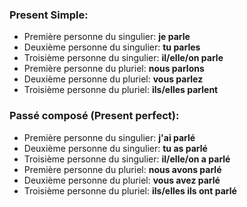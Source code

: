 ### Present Simple:
- Première personne du singulier: **je parle**
- Deuxième personne du singulier: **tu parles**
- Troisième personne du singulier: **il/elle/on parle**
- Première personne du pluriel: **nous parlons**
- Deuxième personne du pluriel: **vous parlez**
- Troisième personne du pluriel: **ils/elles parlent**

### Passé composé (Present perfect):
- Première personne du singulier: **j'ai parlé**
- Deuxième personne du singulier: **tu as parlé**
- Troisième personne du singulier: **il/elle/on a parlé**
- Première personne du pluriel: **nous avons parlé**
- Deuxième personne du pluriel: **vous avez parlé**
- Troisième personne du pluriel: **ils/elles ils ont parlé**
